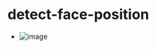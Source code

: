 # detect-face-position
- ![image](https://github.com/user-attachments/assets/7532baa9-ca0b-4e6b-88fd-18f9bee201f8)
